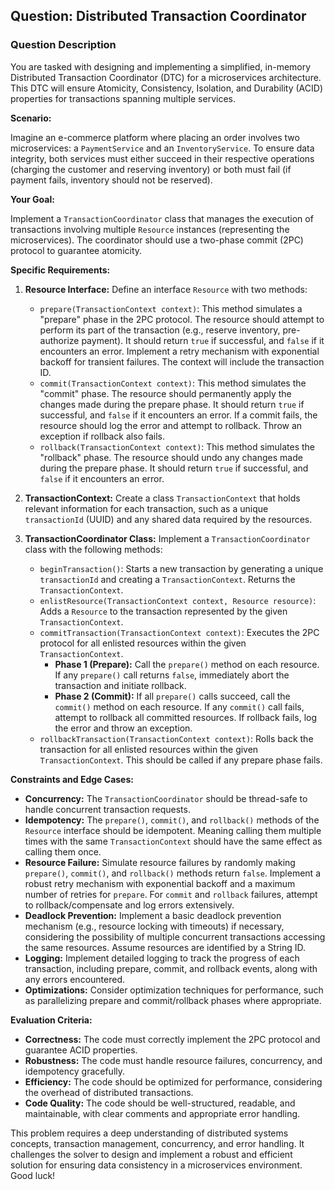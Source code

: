 ## Question: Distributed Transaction Coordinator

### Question Description

You are tasked with designing and implementing a simplified, in-memory Distributed Transaction Coordinator (DTC) for a microservices architecture. This DTC will ensure Atomicity, Consistency, Isolation, and Durability (ACID) properties for transactions spanning multiple services.

**Scenario:**

Imagine an e-commerce platform where placing an order involves two microservices: a `PaymentService` and an `InventoryService`. To ensure data integrity, both services must either succeed in their respective operations (charging the customer and reserving inventory) or both must fail (if payment fails, inventory should not be reserved).

**Your Goal:**

Implement a `TransactionCoordinator` class that manages the execution of transactions involving multiple `Resource` instances (representing the microservices). The coordinator should use a two-phase commit (2PC) protocol to guarantee atomicity.

**Specific Requirements:**

1.  **Resource Interface:** Define an interface `Resource` with two methods:
    *   `prepare(TransactionContext context)`: This method simulates a "prepare" phase in the 2PC protocol. The resource should attempt to perform its part of the transaction (e.g., reserve inventory, pre-authorize payment). It should return `true` if successful, and `false` if it encounters an error. Implement a retry mechanism with exponential backoff for transient failures. The context will include the transaction ID.
    *   `commit(TransactionContext context)`: This method simulates the "commit" phase. The resource should permanently apply the changes made during the prepare phase.  It should return `true` if successful, and `false` if it encounters an error.  If a commit fails, the resource should log the error and attempt to rollback. Throw an exception if rollback also fails.
    *   `rollback(TransactionContext context)`: This method simulates the "rollback" phase. The resource should undo any changes made during the prepare phase. It should return `true` if successful, and `false` if it encounters an error.

2.  **TransactionContext:** Create a class `TransactionContext` that holds relevant information for each transaction, such as a unique `transactionId` (UUID) and any shared data required by the resources.

3.  **TransactionCoordinator Class:** Implement a `TransactionCoordinator` class with the following methods:
    *   `beginTransaction()`:  Starts a new transaction by generating a unique `transactionId` and creating a `TransactionContext`. Returns the `TransactionContext`.
    *   `enlistResource(TransactionContext context, Resource resource)`: Adds a `Resource` to the transaction represented by the given `TransactionContext`.
    *   `commitTransaction(TransactionContext context)`:  Executes the 2PC protocol for all enlisted resources within the given `TransactionContext`.
        *   **Phase 1 (Prepare):**  Call the `prepare()` method on each resource. If any `prepare()` call returns `false`, immediately abort the transaction and initiate rollback.
        *   **Phase 2 (Commit):** If all `prepare()` calls succeed, call the `commit()` method on each resource. If any `commit()` call fails, attempt to rollback all committed resources. If rollback fails, log the error and throw an exception.
    *   `rollbackTransaction(TransactionContext context)`: Rolls back the transaction for all enlisted resources within the given `TransactionContext`. This should be called if any prepare phase fails.

**Constraints and Edge Cases:**

*   **Concurrency:** The `TransactionCoordinator` should be thread-safe to handle concurrent transaction requests.
*   **Idempotency:** The `prepare()`, `commit()`, and `rollback()` methods of the `Resource` interface should be idempotent. Meaning calling them multiple times with the same `TransactionContext` should have the same effect as calling them once.
*   **Resource Failure:** Simulate resource failures by randomly making `prepare()`, `commit()`, and `rollback()` methods return `false`. Implement a robust retry mechanism with exponential backoff and a maximum number of retries for `prepare`. For `commit` and `rollback` failures, attempt to rollback/compensate and log errors extensively.
*   **Deadlock Prevention:** Implement a basic deadlock prevention mechanism (e.g., resource locking with timeouts) if necessary, considering the possibility of multiple concurrent transactions accessing the same resources.  Assume resources are identified by a String ID.
*   **Logging:** Implement detailed logging to track the progress of each transaction, including prepare, commit, and rollback events, along with any errors encountered.
*   **Optimizations:** Consider optimization techniques for performance, such as parallelizing prepare and commit/rollback phases where appropriate.

**Evaluation Criteria:**

*   **Correctness:** The code must correctly implement the 2PC protocol and guarantee ACID properties.
*   **Robustness:** The code must handle resource failures, concurrency, and idempotency gracefully.
*   **Efficiency:** The code should be optimized for performance, considering the overhead of distributed transactions.
*   **Code Quality:** The code should be well-structured, readable, and maintainable, with clear comments and appropriate error handling.

This problem requires a deep understanding of distributed systems concepts, transaction management, concurrency, and error handling. It challenges the solver to design and implement a robust and efficient solution for ensuring data consistency in a microservices environment. Good luck!
